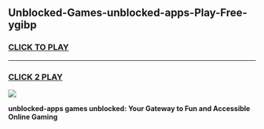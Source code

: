 
## Unblocked-Games-unblocked-apps-Play-Free-ygibp
<h3>
<a href="https://premium76.site?title=unblocked-apps&ref=18A1">CLICK TO PLAY</a></h3>
<hr>

<h3>
<a href="https://premium76.site?title=unblocked-apps&ref=18A1">CLICK 2 PLAY</a>
  
</h3>

<a href="https://premium76.site?title=unblocked-apps&ref=18A1"><img src="https://clearcache.store/games.png"></a>


**unblocked-apps games unblocked: Your Gateway to Fun and Accessible Online Gaming**
